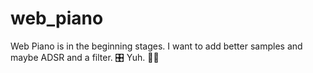 # web_piano
Web Piano is in the beginning stages. 
I want to add better samples and maybe ADSR and a filter. 🎛
Yuh. 🤙🏻
